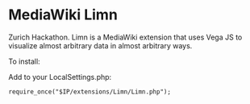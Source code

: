 MediaWiki Limn
==============

Zurich Hackathon.  Limn is a MediaWiki extension that uses Vega JS to visualize almost arbitrary data in almost arbitrary ways.

To install:

Add to your LocalSettings.php:

```
require_once("$IP/extensions/Limn/Limn.php");
```
